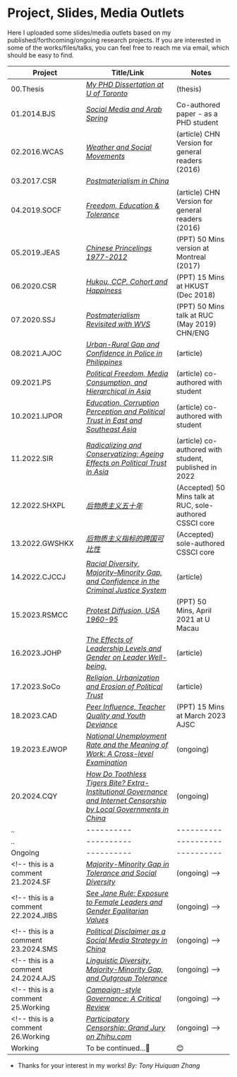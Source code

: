 # Project, Slides, Media Outlets #
Here I uploaded some slides/media outlets based on my published/forthcoming/ongoing research projects. If you are interested in some of the works/files/talks, you can feel free to reach me via email, which should be easy to find.

Project   | Title/Link | Notes
----------| ---------- | ----------
00.Thesis      | *[My PHD Dissertation at U of Toronto](https://github.com/huiquanR/)*  |   (thesis)
01.2014.BJS    | *[Social Media and Arab Spring](https://github.com/huiquanR/)* | Co-authored paper - as a PHD student
02.2016.WCAS   | *[Weather and Social Movements](PDF/01_2016_Weather_革命者也怕淋雨_政见文章.pdf)* | (article) CHN Version for general readers (2016)
03.2017.CSR    | *[Postmaterialism in China](https://github.com/huiquanR/)* | 
04.2019.SOCF   | *[Freedom, Education & Tolerance](PDF/03_2016_同性戀包容度_缪斯夫人_微文库原文已删.pdf)* | (article) CHN Version for general readers (2016)
05.2019.JEAS   | *[Chinese Princelings 1977-2012](PDF/04_2019_JEAS_Princelings_50min.pdf)* | (PPT) 50 Mins version at Montreal (2017)
06.2020.CSR    | *[Hukou, CCP, Cohort and Happiness](PDF/05_2020_CSR_15min幸福感.pdf)* | (PPT) 15 Mins at HKUST (Dec 2018)
07.2020.SSJ    | *[Postmaterialism Revisited with WVS](PDF/02_2019_Postmaterialism_RUC_50mins.pdf)* | (PPT) 50 Mins talk at RUC (May 2019) CHN/ENG
08.2021.AJOC   | *[Urban-Rural Gap and Confidence in Police in Philippines](PDF/06_科研快訊_菲律賓社會對警務系統的態度.pdf)* | (article)
09.2021.PS     | *[Political Freedom, Media Consumption, and Hierarchical in Asia](https://weixin.sogou.com/link?url=dn9a_-gY295K0Rci_xozVXfdMkSQTLW6cwJThYulHEtVjXrGTiVgS6uV4gDFp6O_OX4g4mwJVGjJEzRNXp87q1qXa8Fplpd9QCI0OTL22Cq1uPFEJrTj1YE_ifVWttJG3U0BbO-Sl5adgj6H4v3rGCWDZi6W7awe1CDDuhisuSViXEsmyCRc2RL7W_tOaBcEj--dl6C-XdsCRPSGe-kKuKFsWDs4R9-gaa8sYC_qsJmualTGHWsGj0-id3Lqt7yqETM9hpoWd5i54z_tGSZTqA..&type=2&query=umsociology%20%E7%A7%91%E7%A0%94%E5%BF%AB%E8%AE%AF%20%E5%BC%A0%E6%B1%87%E6%B3%89&token=empty&k=98&h=_)* | (article) co-authored with student
10.2021.IJPOR  | *[Education, Corruption Perception and Political Trust in East and Southeast Asia](https://weixin.sogou.com/link?url=dn9a_-gY295K0Rci_xozVXfdMkSQTLW6cwJThYulHEtVjXrGTiVgS6uV4gDFp6O_OX4g4mwJVGjJEzRNXp87q1qXa8Fplpd9QCI0OTL22Cq1uPFEJrTj1YE_ifVWttJG3U0BbO-Sl5adgj6H4v3rGICSKlV4qoTBZMMmTBeIX2xpWrxK8Mx3l1SB_x6QTRy4VeUuWvMy7oggRnTNK6Hl2KQEIpOWuR_bwBhGkUjUj-mRkH-6ehKVsDlo_YC0ZB3SqjQtj-552uyE8RsmObDbtQ..&type=2&query=umsociology%20%E7%A7%91%E7%A0%94%E5%BF%AB%E8%AE%AF%20%E5%BC%A0%E6%B1%87%E6%B3%89&token=empty&k=25&h=r)* | (article) co-authored with student 
11.2022.SIR    | *[Radicalizing and Conservatizing: Ageing Effects on Political Trust in Asia](https://link.springer.com/article/10.1007/s11205-021-02848-8)* | (article) co-authored with student, published in 2022
12.2022.SHXPL  | *[后物质主义五十年](PDF/02_2019_Postmaterialism_RUC_50mins.pdf)* | (Accepted) 50 Mins talk at RUC, sole-authored <br/> CSSCI core
13.2022.GWSHKX | *[后物质主义指标的跨国可比性](https://osf.io/twe9p/)* | (Accepted) sole-authored <br/> CSSCI core
14.2022.CJCCJ  | *[Racial Diversity, Majority–Minority Gap, and Confidence in the Criminal Justice System](http://dx.doi.org/10.3138/cjccj.2021-0049)*|  (article)
15.2023.RSMCC  | *[Protest Diffusion, USA 1960-95](PDF/08_DOCA_UM_20210408_TALK_45min.pdf)* | (PPT) 50 Mins, April 2021 at U Macau
16.2023.JOHP   | *[The Effects of Leadership Levels and Gender on Leader Well-being.](http://dx.doi.org/10.1037/ocp0000361)*    |  (article) 
17.2023.SoCo   | *[Religion, Urbanization and Erosion of Political Trust](https://github.com/huiquanR/)* | (article) 
18.2023.CAD    | *[Peer Influence, Teacher Quality and Youth Deviance](PDF/Peer,Teacher,Youth%20Delinquency%20-%20v0.04.pdf)*    | (PPT) 15 Mins at March 2023 AJSC
19.2023.EJWOP  | *[National Unemployment Rate and the Meaning of Work: A Cross-level Examination]([https://github.com/huiquanR/](https://github.com/huiquanR/Publications/blob/main/019%202024%20-%20EJWOP%20-%20Hu%20and%20Zhang%20-%20National%20unemployment%20rates%20and%20the%20meaning%20of%20work.pdf))* |  (ongoing)
20.2024.CQY    | *[How Do Toothless Tigers Bite? Extra-Institutional Governance and Internet Censorship by Local Governments in China](https://github.com/huiquanR/)* |  (ongoing)
..             | ---------- | ----------
..             | ---------- | ----------
Ongoing        | ---------- | ----------
<!-- this is a comment 21.2024.SF     | *[Majority-Minority Gap in Tolerance and Social Diversity](https://github.com/huiquanR/)* | (ongoing)  -->
<!-- this is a comment 22.2024.JIBS   | *[See Jane Rule: Exposure to Female Leaders and Gender Egalitarian Values](https://github.com/huiquanR/)* |  (ongoing)  -->
<!-- this is a comment 23.2024.SMS    | *[Political Disclaimer as a Social Media Strategy in China](https://github.com/huiquanR/)* | (ongoing)  -->
<!-- this is a comment 24.2024.AJS    | *[Linguistic Diversity, Majority-Minority Gap, and Outgroup Tolerance](https://github.com/huiquanR/)* |  (ongoing)  -->
<!-- this is a comment 25.Working     | *[Campaign-style Governance: A Critical Review](https://github.com/huiquanR/)* |  (ongoing)   -->
<!-- this is a comment 26.Working     | *[Participatory Censorship: Grand Jury on Zhihu.com](https://github.com/huiquanR/)* |  (ongoing)  -->
Working     | To be continued...:metal:                      |   :blush:

- Thanks for your interest in my works!
*By: Tony Huiquan Zhang*
